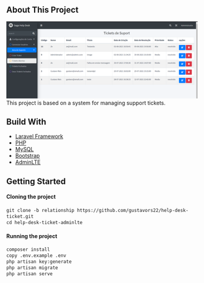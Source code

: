 ## About This Project

<img src='https://raw.githubusercontent.com/gustavors22/help-desk-ticket/relationship/project-screenshot.PNG' width='1080px' heigth='435px'>
This project is based on a system for managing support tickets.

##  Build With
* <a href='https://laravel.com/'>Laravel Framework</a>
* <a href='https://www.php.net/'>PHP</a>
* <a href='https://www.mysql.com/'>MySQL</a>
* <a href='https://getbootstrap.com/'>Bootstrap</a>
* <a href='https://adminlte.io/'>AdminLTE</a>
## Getting Started

#### Cloning the project
```shell
git clone -b relationship https://github.com/gustavors22/help-desk-ticket.git 
cd help-desk-ticket-adminlte
```
#### Running the project
```shell
composer install
copy .env.example .env
php artisan key:generate
php artisan migrate
php artisan serve
```
